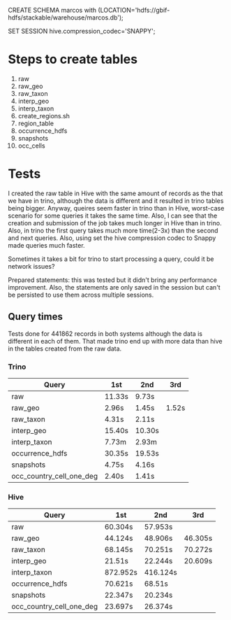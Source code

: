CREATE SCHEMA marcos with (LOCATION='hdfs://gbif-hdfs/stackable/warehouse/marcos.db');

SET SESSION hive.compression_codec='SNAPPY';

# Steps to create tables
1. raw
2. raw_geo
3. raw_taxon
4. interp_geo
5. interp_taxon
6. create_regions.sh
7. region_table
8. occurrence_hdfs
9. snapshots
10. occ_cells


# Tests

I created the raw table in Hive with the same amount of records as the that we have in trino, although the data is different
and it resulted in trino tables being bigger. Anyway, queires seem faster in trino than in Hive, worst-case scenario for some
queries it takes the same time. Also, I can see that the creation and submission of the job takes much longer in Hive than
in trino. Also, in trino the first query takes much more time(2-3x) than the second and next queries. Also, using set the
hive compression codec to Snappy made queries much faster.

Sometimes it takes a bit for trino to start processing a query, could it be network issues?

Prepared statements: this was tested but it didn't bring any performance improvement. Also, the statements are only saved
in the session but can't be persisted to use them across multiple sessions.


## Query times

Tests done for 441862 records in both systems although the data is different in each of them. That made trino end up with
more data than hive in the tables created from the raw data.

### Trino

| Query           | 1st    | 2nd    | 3rd   |
|-----------------|--------|--------|-------|
| raw             | 11.33s | 9.73s  |       |
| raw_geo         | 2.96s  | 1.45s  | 1.52s |
| raw_taxon       | 4.31s  | 2.11s  |       |
| interp_geo      | 15.40s | 10.30s |       |
| interp_taxon    | 7.73m  | 2.93m  |       |
| occurrence_hdfs | 30.35s | 19.53s |       |
| snapshots       | 4.75s  | 4.16s  |       |
| occ_country_cell_one_deg | 2.40s  | 1.41s  |


### Hive

| Query     | 1st | 2nd      | 3rd     |
|-----------|---|----------|---------|
| raw       | 60.304s | 57.953s  |         |
| raw_geo   | 44.124s | 48.906s  | 46.305s |
| raw_taxon | 68.145s | 70.251s  | 70.272s |
| interp_geo | 21.51s | 22.244s  | 20.609s |
| interp_taxon | 872.952s | 416.124s |         |
| occurrence_hdfs | 70.621s | 68.51s  |       |
| snapshots       | 22.347s | 20.234s   |       |
| occ_country_cell_one_deg | 23.697s | 26.374s |       |

